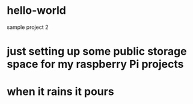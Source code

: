 # hello-world
sample project 2
# just setting up some public storage space for my raspberry Pi projects
# when it rains it pours
